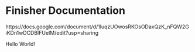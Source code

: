 <h1>Finisher Documentation</h1>
https://docs.google.com/document/d/1luqzUOwosRKOsODaxQzK_nFQW2GiKDn1wDCDBlFUeIM/edit?usp=sharing

Hello World!
